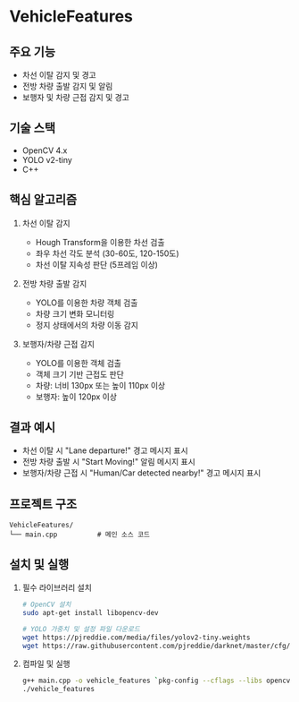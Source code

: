 # VehicleFeatures

## 주요 기능
- 차선 이탈 감지 및 경고
- 전방 차량 출발 감지 및 알림
- 보행자 및 차량 근접 감지 및 경고

## 기술 스택
- OpenCV 4.x
- YOLO v2-tiny
- C++

## 핵심 알고리즘
1. 차선 이탈 감지
   - Hough Transform을 이용한 차선 검출
   - 좌우 차선 각도 분석 (30-60도, 120-150도)
   - 차선 이탈 지속성 판단 (5프레임 이상)

2. 전방 차량 출발 감지
   - YOLO를 이용한 차량 객체 검출
   - 차량 크기 변화 모니터링
   - 정지 상태에서의 차량 이동 감지

3. 보행자/차량 근접 감지
   - YOLO를 이용한 객체 검출
   - 객체 크기 기반 근접도 판단
   - 차량: 너비 130px 또는 높이 110px 이상
   - 보행자: 높이 120px 이상

## 결과 예시
- 차선 이탈 시 "Lane departure!" 경고 메시지 표시
- 전방 차량 출발 시 "Start Moving!" 알림 메시지 표시
- 보행자/차량 근접 시 "Human/Car detected nearby!" 경고 메시지 표시

## 프로젝트 구조
```
VehicleFeatures/
└── main.cpp          # 메인 소스 코드
```

## 설치 및 실행
1. 필수 라이브러리 설치
   ```bash
   # OpenCV 설치
   sudo apt-get install libopencv-dev
   
   # YOLO 가중치 및 설정 파일 다운로드
   wget https://pjreddie.com/media/files/yolov2-tiny.weights
   wget https://raw.githubusercontent.com/pjreddie/darknet/master/cfg/yolov2-tiny.cfg
   ```

2. 컴파일 및 실행
   ```bash
   g++ main.cpp -o vehicle_features `pkg-config --cflags --libs opencv4`
   ./vehicle_features
   ```